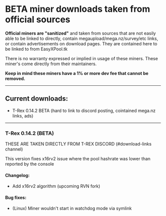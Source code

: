 # BETA miner downloads taken from official sources

**Official miners are "sanitized"** and taken from sources that are not easily able to be linked to directly, contain megaupload/mega.nz/survey/etc links, or contain advertisements on download pages. They are contained here to be linked to from EasyXPool.tk

There is no warranty expressed or implied in usage of these miners. These miner's come directly from their maintainers. 

**Keep in mind these miners have a 1% or more dev fee that cannot be removed.**

-------

## Current downloads:
- T-Rex 0.14.2 BETA (hard to link to discord posting, cointained mega.nz links, ads)

--------

### T-Rex 0.14.2 (BETA)

THESE ARE TAKEN DIRECTLY FROM T-REX DISCORD (#download-links channel)

This version fixes x16rv2 issue where the pool hashrate was lower than reported by the console

#### Changelog:
* Add x16rv2 algorithm (upcoming RVN fork)

#### Bug fixes:
* (Linux) Miner wouldn't start in watchdog mode via symlink

